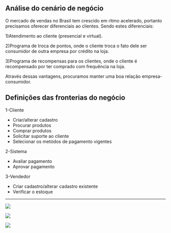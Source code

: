 ## Análise do cenário de negócio
O mercado de vendas no Brasil tem crescido em ritmo acelerado, portanto precisamos oferecer diferenciais ao clientes.
Sendo estes diferenciais:

1)Atendimento ao cliente (presencial e virtual).

2)Programa de troca de pontos, onde o cliente troca o fato dele ser consumidor de outra empresa por crédito na loja.

3)Programa de recompensas para os clientes, onde o cliente é recompensado por ter comprado com frequência na loja.

Através dessas vantagens, procuramos manter uma boa relação empresa-consumidor.

## Definições das fronterias do negócio

1-Cliente
* Criar/alterar cadastro
* Procurar produtos
* Comprar produtos
* Solicitar suporte ao cliente
* Selecionar os metódos de pagamento vigentes

2-Sistema

* Avaliar pagamento
* Aprovar pagamento

3-Vendedor

* Criar cadastro/alterar cadastro existente
* Verificar o estoque


***
![](https://i.imgur.com/LC2NDe8.png)

![](https://i.imgur.com/u3mpHXF.png)

![](https://i.imgur.com/mjdzOtM.png)
